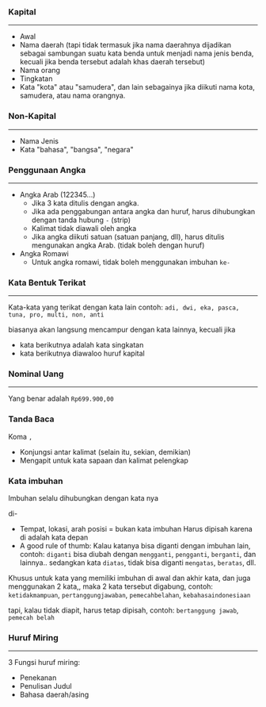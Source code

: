 ### Kapital
---
- Awal
- Nama daerah (tapi tidak termasuk jika nama daerahnya dijadikan sebagai sambungan suatu kata benda untuk menjadi nama jenis benda, kecuali jika benda tersebut adalah khas daerah tersebut)
- Nama orang
- Tingkatan
- Kata "kota" atau "samudera", dan lain sebagainya jika diikuti nama kota, samudera, atau nama orangnya.

### Non-Kapital
---
- Nama Jenis
- Kata "bahasa", "bangsa", "negara"

### Penggunaan Angka
---
- Angka Arab (122345...)
	- Jika 3 kata ditulis dengan angka.
	- Jika ada penggabungan antara angka dan huruf, harus dihubungkan dengan tanda hubung `-` (strip)
	- Kalimat tidak diawali oleh angka
	- Jika angka diikuti satuan (satuan panjang, dll), harus ditulis mengunakan angka Arab. (tidak boleh dengan huruf)
- Angka Romawi
	- Untuk angka romawi, tidak boleh menggunakan imbuhan `ke-`

### Kata Bentuk Terikat
---
Kata-kata yang terikat dengan kata lain
contoh: `adi, dwi, eka, pasca, tuna, pro, multi, non, anti`

biasanya akan langsung mencampur dengan kata lainnya, kecuali jika
- kata berikutnya adalah kata singkatan
- kata berikutnya diawaloo huruf kapital

### Nominal Uang
---
Yang benar adalah
`Rp699.900,00`

### Tanda Baca
Koma `,`
- Konjungsi antar kalimat (selain itu, sekian, demikian)
- Mengapit untuk kata sapaan dan kalimat pelengkap

### Kata imbuhan
Imbuhan selalu dihubungkan dengan kata nya

di-
- Tempat, lokasi, arah posisi = bukan kata imbuhan
  Harus dipisah karena di adalah kata depan
- A good rule of thumb: 
	  Kalau katanya bisa diganti dengan imbuhan lain, contoh: `diganti` bisa diubah dengan `mengganti`, `pengganti`, `berganti`, dan lainnya.. sedangkan kata `diatas`, tidak bisa diganti `mengatas`, `beratas`, dll. 

Khusus untuk kata yang memiliki imbuhan di awal dan akhir kata, dan juga menggunakan 2 kata,, maka 2 kata tersebut digabung, contoh:
	`ketidakmampuan`, `pertanggungjawaban`, `pemecahbelahan`, `kebahasaindonesiaan`

tapi, kalau tidak diapit, harus tetap dipisah, contoh:
	`bertanggung jawab`, `pemecah belah`

### Huruf Miring
---
3 Fungsi huruf miring:
- Penekanan
- Penulisan Judul
- Bahasa daerah/asing
